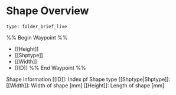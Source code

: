 # Shape Overview
 
```ccard
type: folder_brief_live
```

%% Begin Waypoint %%
- [[Height]]
- [[Shptype]]
- [[Width]]
- [[ID]]
%% End Waypoint %%

Shape Information
[[ID]]: Index pf Shape type
[[Shptype|Shptype]]: 
[[Width]]:  Width of shape [mm]
[[Height]]: Length of shape [mm]